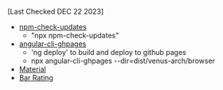 <!--npm check updates-->
[Last Checked DEC 22 2023]
- [npm-check-updates](https://github.com/raineorshine/npm-check-updates)
  - "npx npm-check-updates"
- [angular-cli-ghpages](https://github.com/angular-schule/angular-cli-ghpages)
  - 'ng deploy' to build and deploy to github pages
  - npx angular-cli-ghpages --dir=dist/venus-arch/browser
- [Material](https://material.angular.io/)
- [Bar Rating](https://github.com/MurhafSousli/ngx-bar-rating)